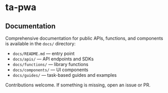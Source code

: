 # ta-pwa

## Documentation

Comprehensive documentation for public APIs, functions, and components is available in the `docs/` directory:

- `docs/README.md` — entry point
- `docs/apis/` — API endpoints and SDKs
- `docs/functions/` — library functions
- `docs/components/` — UI components
- `docs/guides/` — task-based guides and examples

Contributions welcome. If something is missing, open an issue or PR.
